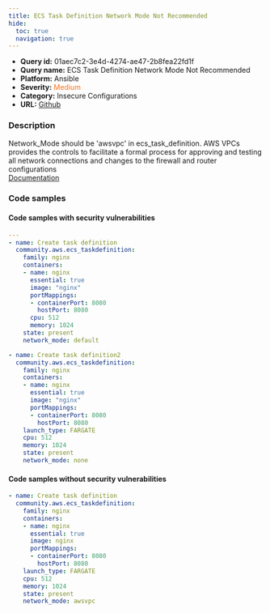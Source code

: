 ```yaml
---
title: ECS Task Definition Network Mode Not Recommended
hide:
  toc: true
  navigation: true
---
```


<style>
  .highlight .hll {
    background-color: #ff171742;
  }
  .md-content {
    max-width: 1100px;
    margin: 0 auto;
  }
</style>

-   **Query id:** 01aec7c2-3e4d-4274-ae47-2b8fea22fd1f
-   **Query name:** ECS Task Definition Network Mode Not Recommended
-   **Platform:** Ansible
-   **Severity:** <span style="color:#ff7213">Medium</span>
-   **Category:** Insecure Configurations
-   **URL:** [Github](https://github.com/Checkmarx/kics/tree/master/assets/queries/ansible/aws/ecs_task_definition_network_mode_not_recommended)

### Description
Network_Mode should be 'awsvpc' in ecs_task_definition. AWS VPCs provides the controls to facilitate a formal process for approving and testing all network connections and changes to the firewall and router configurations<br>
[Documentation](https://docs.ansible.com/ansible/latest/collections/community/aws/ecs_taskdefinition_module.html#parameter-network_mode)

### Code samples
#### Code samples with security vulnerabilities
```yaml title="Positive test num. 1 - yaml file" hl_lines="31 15"
---
- name: Create task definition
  community.aws.ecs_taskdefinition:
    family: nginx
    containers:
    - name: nginx
      essential: true
      image: "nginx"
      portMappings:
      - containerPort: 8080
        hostPort: 8080
      cpu: 512
      memory: 1024
    state: present
    network_mode: default

- name: Create task definition2
  community.aws.ecs_taskdefinition:
    family: nginx
    containers:
    - name: nginx
      essential: true
      image: "nginx"
      portMappings:
      - containerPort: 8080
        hostPort: 8080
    launch_type: FARGATE
    cpu: 512
    memory: 1024
    state: present
    network_mode: none

```


#### Code samples without security vulnerabilities
```yaml title="Negative test num. 1 - yaml file"
- name: Create task definition
  community.aws.ecs_taskdefinition:
    family: nginx
    containers:
    - name: nginx
      essential: true
      image: nginx
      portMappings:
      - containerPort: 8080
        hostPort: 8080
    launch_type: FARGATE
    cpu: 512
    memory: 1024
    state: present
    network_mode: awsvpc

```
